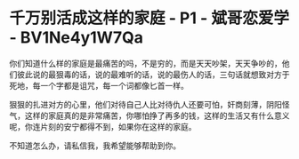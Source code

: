# 千万别活成这样的家庭 - P1 - 斌哥恋爱学 - BV1Ne4y1W7Qa

你们知道什么样的家庭是最痛苦的吗，不是穷的，而是天天吵架，天天争吵的，他们彼此说的最狠毒的话，说的最难听的话，说的最伤人的话，三句话就想致对方于死地，每一个字都是诅咒，每一个词都像匕首一样。

狠狠的扎进对方的心里，他们对待自己人比对待仇人还要可怕，奸商刻薄，阴阳怪气，这样的家庭真的是非常痛苦，你哪怕挣了再多的钱，这样的生活又有什么意义呢，你连片刻的安宁都得不到，如果你在这样的家庭。

不知道怎么办，请私信我，我希望能够帮助到你。